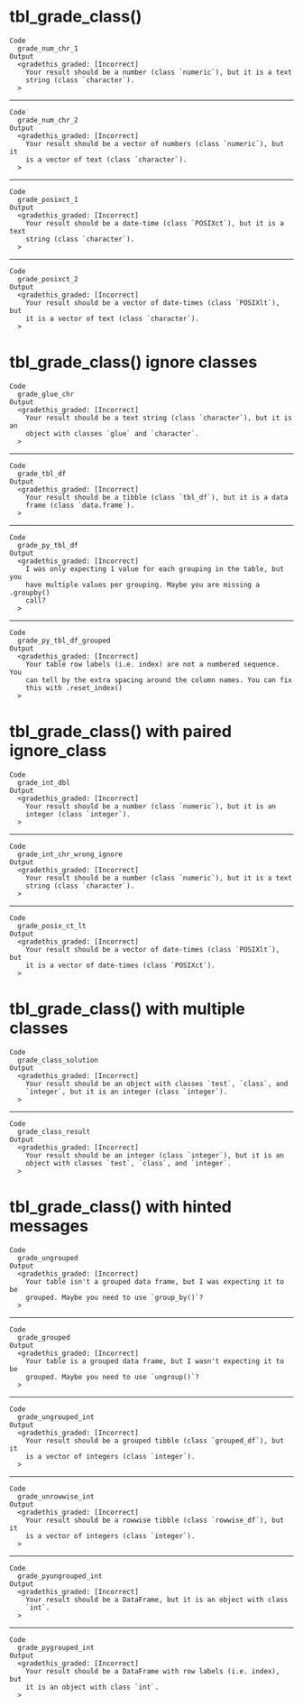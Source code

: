 # tbl_grade_class()

    Code
      grade_num_chr_1
    Output
      <gradethis_graded: [Incorrect]
        Your result should be a number (class `numeric`), but it is a text
        string (class `character`).
      >

---

    Code
      grade_num_chr_2
    Output
      <gradethis_graded: [Incorrect]
        Your result should be a vector of numbers (class `numeric`), but it
        is a vector of text (class `character`).
      >

---

    Code
      grade_posixct_1
    Output
      <gradethis_graded: [Incorrect]
        Your result should be a date-time (class `POSIXct`), but it is a text
        string (class `character`).
      >

---

    Code
      grade_posixct_2
    Output
      <gradethis_graded: [Incorrect]
        Your result should be a vector of date-times (class `POSIXlt`), but
        it is a vector of text (class `character`).
      >

# tbl_grade_class() ignore classes

    Code
      grade_glue_chr
    Output
      <gradethis_graded: [Incorrect]
        Your result should be a text string (class `character`), but it is an
        object with classes `glue` and `character`.
      >

---

    Code
      grade_tbl_df
    Output
      <gradethis_graded: [Incorrect]
        Your result should be a tibble (class `tbl_df`), but it is a data
        frame (class `data.frame`).
      >

---

    Code
      grade_py_tbl_df
    Output
      <gradethis_graded: [Incorrect]
        I was only expecting 1 value for each grouping in the table, but you
        have multiple values per grouping. Maybe you are missing a .groupby()
        call?
      >

---

    Code
      grade_py_tbl_df_grouped
    Output
      <gradethis_graded: [Incorrect]
        Your table row labels (i.e. index) are not a numbered sequence. You
        can tell by the extra spacing around the column names. You can fix
        this with .reset_index()
      >

# tbl_grade_class() with paired ignore_class

    Code
      grade_int_dbl
    Output
      <gradethis_graded: [Incorrect]
        Your result should be a number (class `numeric`), but it is an
        integer (class `integer`).
      >

---

    Code
      grade_int_chr_wrong_ignore
    Output
      <gradethis_graded: [Incorrect]
        Your result should be a number (class `numeric`), but it is a text
        string (class `character`).
      >

---

    Code
      grade_posix_ct_lt
    Output
      <gradethis_graded: [Incorrect]
        Your result should be a vector of date-times (class `POSIXlt`), but
        it is a vector of date-times (class `POSIXct`).
      >

# tbl_grade_class() with multiple classes

    Code
      grade_class_solution
    Output
      <gradethis_graded: [Incorrect]
        Your result should be an object with classes `test`, `class`, and
        `integer`, but it is an integer (class `integer`).
      >

---

    Code
      grade_class_result
    Output
      <gradethis_graded: [Incorrect]
        Your result should be an integer (class `integer`), but it is an
        object with classes `test`, `class`, and `integer`.
      >

# tbl_grade_class() with hinted messages

    Code
      grade_ungrouped
    Output
      <gradethis_graded: [Incorrect]
        Your table isn't a grouped data frame, but I was expecting it to be
        grouped. Maybe you need to use `group_by()`?
      >

---

    Code
      grade_grouped
    Output
      <gradethis_graded: [Incorrect]
        Your table is a grouped data frame, but I wasn't expecting it to be
        grouped. Maybe you need to use `ungroup()`?
      >

---

    Code
      grade_ungrouped_int
    Output
      <gradethis_graded: [Incorrect]
        Your result should be a grouped tibble (class `grouped_df`), but it
        is a vector of integers (class `integer`).
      >

---

    Code
      grade_unrowwise_int
    Output
      <gradethis_graded: [Incorrect]
        Your result should be a rowwise tibble (class `rowwise_df`), but it
        is a vector of integers (class `integer`).
      >

---

    Code
      grade_pyungrouped_int
    Output
      <gradethis_graded: [Incorrect]
        Your result should be a DataFrame, but it is an object with class
        `int`.
      >

---

    Code
      grade_pygrouped_int
    Output
      <gradethis_graded: [Incorrect]
        Your result should be a DataFrame with row labels (i.e. index), but
        it is an object with class `int`.
      >


